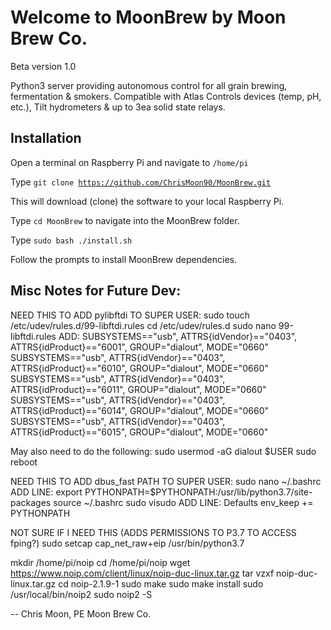 # Welcome to MoonBrew by Moon Brew Co.

Beta version 1.0

Python3 server providing autonomous control for all grain brewing, fermentation & smokers. Compatible with Atlas Controls devices (temp, pH, etc.), Tilt hydrometers & up to 3ea solid state relays.


## Installation

Open a terminal on Raspberry Pi and navigate to <code>/home/pi</code>

Type <code>git clone https://github.com/ChrisMoon90/MoonBrew.git</code>

This will download (clone) the software to your local Raspberry Pi.

Type <code>cd MoonBrew</code> to navigate into the MoonBrew folder.

Type <code>sudo bash ./install.sh</code>

Follow the prompts to install MoonBrew dependencies.


## Misc Notes for Future Dev:

NEED THIS TO ADD pylibftdi TO SUPER USER:
sudo touch /etc/udev/rules.d/99-libftdi.rules
cd /etc/udev/rules.d
sudo nano 99-libftdi.rules
ADD:
SUBSYSTEMS=="usb", ATTRS{idVendor}=="0403", ATTRS{idProduct}=="6001", GROUP="dialout", MODE="0660"
SUBSYSTEMS=="usb", ATTRS{idVendor}=="0403", ATTRS{idProduct}=="6010", GROUP="dialout", MODE="0660"
SUBSYSTEMS=="usb", ATTRS{idVendor}=="0403", ATTRS{idProduct}=="6011", GROUP="dialout", MODE="0660"
SUBSYSTEMS=="usb", ATTRS{idVendor}=="0403", ATTRS{idProduct}=="6014", GROUP="dialout", MODE="0660"
SUBSYSTEMS=="usb", ATTRS{idVendor}=="0403", ATTRS{idProduct}=="6015", GROUP="dialout", MODE="0660"

May also need to do the following:
sudo usermod -aG dialout $USER
sudo reboot

NEED THIS TO ADD dbus_fast PATH TO SUPER USER:
sudo nano ~/.bashrc
ADD LINE: export PYTHONPATH=$PYTHONPATH:/usr/lib/python3.7/site-packages
source ~/.bashrc 
sudo visudo
ADD LINE: Defaults    env_keep += PYTHONPATH

NOT SURE IF I NEED THIS (ADDS PERMISSIONS TO P3.7 TO ACCESS fping?)
sudo setcap cap_net_raw+eip /usr/bin/python3.7

mkdir /home/pi/noip
cd /home/pi/noip
wget https://www.noip.com/client/linux/noip-duc-linux.tar.gz
tar vzxf noip-duc-linux.tar.gz
cd noip-2.1.9-1
sudo make
sudo make install
sudo /usr/local/bin/noip2
sudo noip2 ­-S


--  Chris Moon, PE
    Moon Brew Co.
